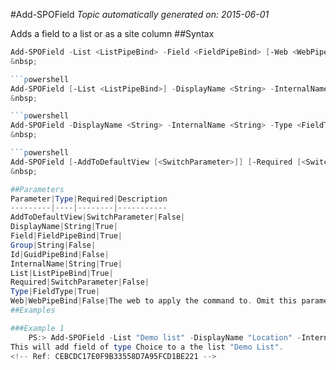 #Add-SPOField
*Topic automatically generated on: 2015-06-01*

Adds a field to a list or as a site column
##Syntax
```powershell
Add-SPOField -List <ListPipeBind> -Field <FieldPipeBind> [-Web <WebPipeBind>]```
&nbsp;

```powershell
Add-SPOField [-List <ListPipeBind>] -DisplayName <String> -InternalName <String> -Type <FieldType> [-Id <GuidPipeBind>] [-AddToDefaultView [<SwitchParameter>]] [-Required [<SwitchParameter>]] [-Group <String>] [-Web <WebPipeBind>]```
&nbsp;

```powershell
Add-SPOField -DisplayName <String> -InternalName <String> -Type <FieldType> [-Id <GuidPipeBind>] [-Web <WebPipeBind>]```
&nbsp;

```powershell
Add-SPOField [-AddToDefaultView [<SwitchParameter>]] [-Required [<SwitchParameter>]] [-Group <String>] [-Web <WebPipeBind>]```
&nbsp;

##Parameters
Parameter|Type|Required|Description
---------|----|--------|-----------
AddToDefaultView|SwitchParameter|False|
DisplayName|String|True|
Field|FieldPipeBind|True|
Group|String|False|
Id|GuidPipeBind|False|
InternalName|String|True|
List|ListPipeBind|True|
Required|SwitchParameter|False|
Type|FieldType|True|
Web|WebPipeBind|False|The web to apply the command to. Omit this parameter to use the current web.
##Examples

###Example 1
    PS:> Add-SPOField -List "Demo list" -DisplayName "Location" -InternalName "SPSLocation" -Type Choice -Group "Demo Group" -AddToDefaultView -Choices "Stockholm","Helsinki","Oslo"
This will add field of type Choice to a the list "Demo List".
<!-- Ref: CEBCDC17E0F9B33558D7A95FCD1BE221 -->
